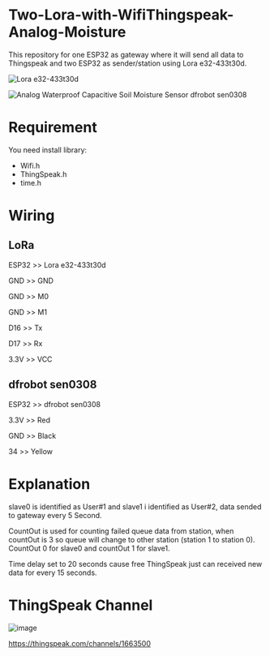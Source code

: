 # Two-Lora-with-WifiThingspeak-Analog-Moisture
This repository for one ESP32 as gateway where it will send all data to Thingspeak and two ESP32 as sender/station using Lora e32-433t30d.

![Lora e32-433t30d](https://www.ebyte.com/Uploadfiles/Picture/2021-5-25/20215251730359457.jpg)

![Analog Waterproof Capacitive Soil Moisture Sensor dfrobot sen0308](https://img.dfrobot.com.cn/wiki/none/8cab8d259187bb1bd867f5c3f0b48a8f)

# Requirement
You need install library:
- Wifi.h
- ThingSpeak.h
- time.h

# Wiring
## LoRa
ESP32 >>  Lora e32-433t30d

GND   >> GND

GND   >> M0

GND   >> M1

D16   >> Tx

D17   >> Rx

3.3V  >> VCC

## dfrobot sen0308
ESP32 >> dfrobot sen0308

3.3V  >> Red

GND   >> Black

34    >> Yellow

# Explanation
slave0 is identified as User#1 and slave1 i identified as User#2, data sended to gateway every 5 Second.

CountOut is used for counting failed queue data from station, when countOut is 3 so queue will change to other station (station 1 to station 0). CountOut 0 for slave0 and countOut 1 for slave1.

Time delay set to 20 seconds cause free ThingSpeak just can received new data for every 15 seconds.

# ThingSpeak Channel
![image](https://user-images.githubusercontent.com/30497994/156391795-4cfbc924-5850-4f2c-b821-9f0dda21f55b.png)

https://thingspeak.com/channels/1663500
